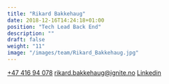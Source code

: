 ```yaml
---
title: "Rikard Bakkehaug"
date: 2018-12-16T14:24:18+01:00
position: "Tech Lead​ Back End"
description: ""
draft: false
weight: "11"
image: "/images/team/Rikard_Bakkehaug.jpg"
---
```


<a class="phoneto" href="tel:+47 416 94 078"><i class="fas fa-phone"></i>+47 416 94 078</a> 
<a class="mailto" href="mailto:rikard.bakkehaug@ignite.no"><i class="fas fa-envelope"></i></i>rikard.bakkehaug@ignite.no</a>
<a class="mailto" href="https://www.linkedin.com/in/rikardbakkehaug/"><i class="fab fa-linkedin-in"></i>Linkedin</a>
